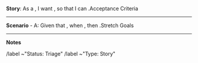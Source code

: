 

**Story**:
As a <type of user>, 
I want <to perform some task>, 
so that I can <achieve some goal>.Acceptance Criteria

---

**Scenario** - 
A: <What should happen>Given that <some context>, 
when <some action is done>, 
then <such outcomes are expected to occur>.Stretch Goals

--- 

<optional> **Notes**


/label ~"Status: Triage" 
/label ~"Type: Story" 

